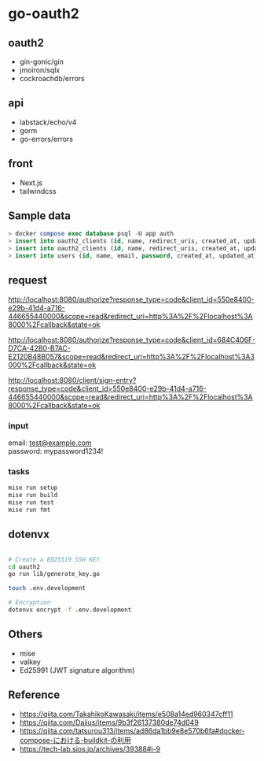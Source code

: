 # go-oauth2

## oauth2

- gin-gonic/gin
- jmoiron/sqlx
- cockroachdb/errors

## api

- labstack/echo/v4
- gorm
- go-errors/errors

## front

- Next.js
- tailwindcss

## Sample data

```sql
> docker compose exec database psql -U app auth
> insert into oauth2_clients (id, name, redirect_uris, created_at, updated_at) values ('550e8400-e29b-41d4-a716-446655440000', 'test client', 'http://localhost:8000/callback', now(), now());
> insert into oauth2_clients (id, name, redirect_uris, created_at, updated_at) values ('684C406F-D7CA-42B0-B7AC-E2120B48B057', 'test client', 'http://localhost:3000/callback', now(), now());
> insert into users (id, name, email, password, created_at, updated_at) values ('4E77D89C-F28E-4232-BAC0-4ABB31B94590', 'test user', 'test@example.com', '$2a$10$LOzS79niq4E.hu8aib4GeuXVSII9OsYB.ReF/.BjqItfhaSnzWba6', now(), now());
```

## request

<http://localhost:8080/authorize?response_type=code&client_id=550e8400-e29b-41d4-a716-446655440000&scope=read&redirect_uri=http%3A%2F%2Flocalhost%3A8000%2Fcallback&state=ok>

<http://localhost:8080/authorize?response_type=code&client_id=684C406F-D7CA-42B0-B7AC-E2120B48B057&scope=read&redirect_uri=http%3A%2F%2Flocalhost%3A3000%2Fcallback&state=ok>

<http://localhost:8080/client/sign-entry?response_type=code&client_id=550e8400-e29b-41d4-a716-446655440000&scope=read&redirect_uri=http%3A%2F%2Flocalhost%3A8000%2Fcallback&state=ok>

### input

email: test@example.com  
password: mypassword1234!

### tasks

```bash
mise run setup
mise run build
mise run test
mise run fmt
```

## dotenvx

```bash

# Create a ED25519 SSH KEY
cd oauth2
go run lib/generate_key.go

touch .env.development

# Encryption
dotenvx encrypt -f .env.development
```

## Others

- mise
- valkey
- Ed25991 (JWT signature algorithm)

## Reference

- <https://qiita.com/TakahikoKawasaki/items/e508a14ed960347cff11>
- <https://qiita.com/Daiius/items/9b3f26137380de74d049>
- <https://qiita.com/tatsurou313/items/ad86da1bb9e8e570b6fa#docker-compose-における-buildkit-の利用>
- <https://tech-lab.sios.jp/archives/39388#i-9>
